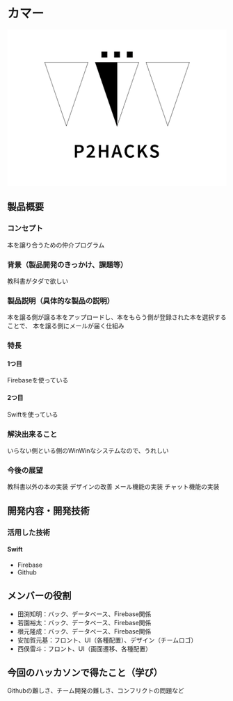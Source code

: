 # カマー
![ロゴ](P2HACKS.png)

## 製品概要
### コンセプト
本を譲り合うための仲介プログラム

### 背景（製品開発のきっかけ、課題等）
教科書がタダで欲しい

### 製品説明（具体的な製品の説明）
本を譲る側が譲る本をアップロードし、本をもらう側が登録された本を選択することで、
本を譲る側にメールが届く仕組み
### 特長

#### 1つ目 
Firebaseを使っている

#### 2つ目
Swiftを使っている

### 解決出来ること
いらない側といる側のWinWinなシステムなので、うれしい

### 今後の展望
教科書以外の本の実装
デザインの改善
メール機能の実装
チャット機能の実装

## 開発内容・開発技術
### 活用した技術
#### Swift
- Firebase
- Github

## メンバーの役割
- 田渕知明：バック、データベース、Firebase関係
- 若園裕太：バック、データベース、Firebase関係
- 根元隆成：バック、データベース、Firebase関係
- 安加賀元基：フロント、UI（各種配置）、デザイン（チームロゴ）
- 西俣雷斗：フロント、UI（画面遷移、各種配置）

## 今回のハッカソンで得たこと（学び）
Githubの難しさ、チーム開発の難しさ、コンフリクトの問題など
